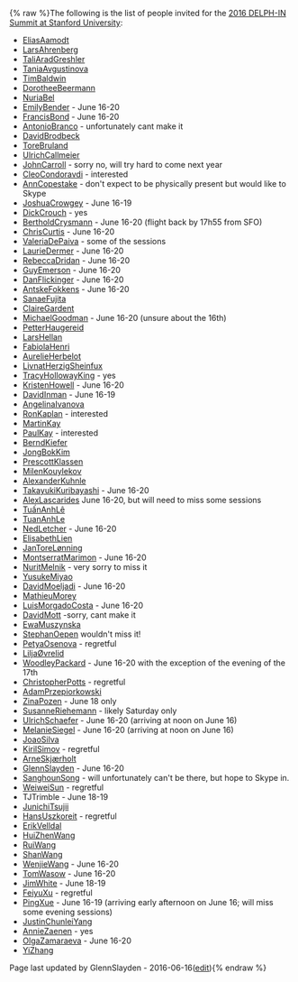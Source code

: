 {% raw %}The following is the list of people invited for the [2016 DELPH-IN
Summit at Stanford University](../StanfordTop):

- [EliasAamodt](/EliasAamodt)
- [LarsAhrenberg](/LarsAhrenberg)
- [TaliAradGreshler](https://blog.inductorsoftware.com/docsproto/tools/TaliAradGreshler)
- [TaniaAvgustinova](https://blog.inductorsoftware.com/docsproto/tools/TaniaAvgustinova)
- [TimBaldwin](https://blog.inductorsoftware.com/docsproto/tools/TimBaldwin)
- [DorotheeBeermann](/DorotheeBeermann)
- [NuriaBel](/NuriaBel)
- [EmilyBender](https://blog.inductorsoftware.com/docsproto/tools/EmilyBender) - June 16-20
- [FrancisBond](https://blog.inductorsoftware.com/docsproto/tools/FrancisBond) - June 16-20
- [AntonioBranco](https://blog.inductorsoftware.com/docsproto/tools/AntonioBranco) - unfortunately cant make it
- [DavidBrodbeck](/DavidBrodbeck)
- [ToreBruland](/ToreBruland)
- [UlrichCallmeier](/UlrichCallmeier)
- [JohnCarroll](https://blog.inductorsoftware.com/docsproto/tools/JohnCarroll) - sorry no, will try hard to come next
year
- [CleoCondoravdi](/CleoCondoravdi) - interested
- [AnnCopestake](https://blog.inductorsoftware.com/docsproto/tools/AnnCopestake) - don't expect to be physically present
but would like to Skype
- [JoshuaCrowgey](https://blog.inductorsoftware.com/docsproto/tools/JoshuaCrowgey) - June 16-19
- [DickCrouch](/DickCrouch) - yes
- [BertholdCrysmann](https://blog.inductorsoftware.com/docsproto/tools/BertholdCrysmann) - June 16-20 (flight back by
17h55 from SFO)
- [ChrisCurtis](https://blog.inductorsoftware.com/docsproto/tools/ChrisCurtis) - June 16-20
- [ValeriaDePaiva](/ValeriaDePaiva) - some of the sessions
- [LaurieDermer](/LaurieDermer) - June 16-20
- [RebeccaDridan](https://blog.inductorsoftware.com/docsproto/tools/RebeccaDridan) - June 16-20
- [GuyEmerson](https://blog.inductorsoftware.com/docsproto/tools/GuyEmerson) - June 16-20
- [DanFlickinger](https://blog.inductorsoftware.com/docsproto/tools/DanFlickinger) - June 16-20
- [AntskeFokkens](https://blog.inductorsoftware.com/docsproto/tools/AntskeFokkens) - June 16-20
- [SanaeFujita](/SanaeFujita)
- [ClaireGardent](/ClaireGardent)
- [MichaelGoodman](https://blog.inductorsoftware.com/docsproto/tools/MichaelGoodman) - June 16-20 (unsure about the
16th)
- [PetterHaugereid](https://blog.inductorsoftware.com/docsproto/tools/PetterHaugereid)
- [LarsHellan](/LarsHellan)
- [FabiolaHenri](/FabiolaHenri)
- [AurelieHerbelot](/AurelieHerbelot)
- [LivnatHerzigSheinfux](https://blog.inductorsoftware.com/docsproto/tools/LivnatHerzigSheinfux)
- [TracyHollowayKing](/TracyHollowayKing) - yes
- [KristenHowell](/KristenHowell) - June 16-20
- [DavidInman](/DavidInman) - June 16-19
- [AngelinaIvanova](https://blog.inductorsoftware.com/docsproto/tools/AngelinaIvanova)
- [RonKaplan](/RonKaplan) - interested
- [MartinKay](/MartinKay)
- [PaulKay](/PaulKay) - interested
- [BerndKiefer](https://blog.inductorsoftware.com/docsproto/tools/BerndKiefer)
- [JongBokKim](https://blog.inductorsoftware.com/docsproto/tools/JongBokKim)
- [PrescottKlassen](/PrescottKlassen)
- [MilenKouylekov](/MilenKouylekov)
- [AlexanderKuhnle](/AlexanderKuhnle)
- [TakayukiKuribayashi](/TakayukiKuribayashi) - June 16-20
- [AlexLascarides](https://blog.inductorsoftware.com/docsproto/tools/AlexLascarides) June 16-20, but will need to miss
some sessions
- [TuấnAnhLê](/Tu%E1%BA%A5nAnhL%C3%AA)
- [TuanAnhLe](https://blog.inductorsoftware.com/docsproto/tools/TuanAnhLe)
- [NedLetcher](https://blog.inductorsoftware.com/docsproto/tools/NedLetcher) - June 16-20
- [ElisabethLien](/ElisabethLien)
- [JanToreLønning](/JanToreL%C3%B8nning)
- [MontserratMarimon](/MontserratMarimon) - June 16-20
- [NuritMelnik](https://blog.inductorsoftware.com/docsproto/tools/NuritMelnik) - very sorry to miss it
- [YusukeMiyao](/YusukeMiyao)
- [DavidMoeljadi](https://blog.inductorsoftware.com/docsproto/tools/DavidMoeljadi) - June 16-20
- [MathieuMorey](/MathieuMorey)
- [LuisMorgadoCosta](https://blog.inductorsoftware.com/docsproto/tools/LuisMorgadoCosta) - June 16-20
- [DavidMott](https://blog.inductorsoftware.com/docsproto/tools/DavidMott) -sorry, cant make it
- [EwaMuszynska](/EwaMuszynska)
- [StephanOepen](https://blog.inductorsoftware.com/docsproto/tools/StephanOepen) wouldn't miss it!
- [PetyaOsenova](https://blog.inductorsoftware.com/docsproto/tools/PetyaOsenova) - regretful
- [LiljaØvrelid](/Lilja%C3%98vrelid)
- [WoodleyPackard](/WoodleyPackard) - June 16-20 with the exception of
the evening of the 17th
- [ChristopherPotts](/ChristopherPotts) - regretful
- [AdamPrzepiorkowski](/AdamPrzepiorkowski)
- [ZinaPozen](ZinaPozen) - June 18 only
- [SusanneRiehemann](/SusanneRiehemann) - likely Saturday only
- [UlrichSchaefer](https://blog.inductorsoftware.com/docsproto/tools/UlrichSchaefer) - June 16-20 (arriving at noon on
June 16)
- [MelanieSiegel](/MelanieSiegel) - June 16-20 (arriving at noon on
June 16)
- [JoaoSilva](https://blog.inductorsoftware.com/docsproto/tools/JoaoSilva)
- [KirilSimov](/KirilSimov) - regretful
- [ArneSkjærholt](/ArneSkj%C3%A6rholt)
- [GlennSlayden](https://blog.inductorsoftware.com/docsproto/tools/GlennSlayden) - June 16-20
- [SanghounSong](https://blog.inductorsoftware.com/docsproto/tools/SanghounSong) - will unfortunately can't be there,
but hope to Skype in.
- [WeiweiSun](WeiweiSun) - regretful
- TJTrimble - June 18-19
- [JunichiTsujii](/JunichiTsujii)
- [HansUszkoreit](https://blog.inductorsoftware.com/docsproto/tools/HansUszkoreit) - regretful
- [ErikVelldal](ErikVelldal)
- [HuiZhenWang](HuiZhenWang)
- [RuiWang](/RuiWang)
- [ShanWang](ShanWang)
- [WenjieWang](WenjieWang) - June 16-20
- [TomWasow](/TomWasow) - June 16-20
- [JimWhite](JimWhite) - June 18-19
- [FeiyuXu](FeiyuXu) - regretful
- [PingXue](/PingXue) - June 16-19 (arriving early afternoon on June
16; will miss some evening sessions)
- [JustinChunleiYang](https://blog.inductorsoftware.com/docsproto/tools/JustinChunleiYang)
- [AnnieZaenen](/AnnieZaenen) - yes
- [OlgaZamaraeva](https://blog.inductorsoftware.com/docsproto/tools/OlgaZamaraeva) - June 16-20
- [YiZhang](https://blog.inductorsoftware.com/docsproto/tools/YiZhang)

Page last updated by GlennSlayden - 2016-06-16([edit](https://github.com/delph-in/docs/wiki/StanfordParticipants/_edit)){% endraw %}